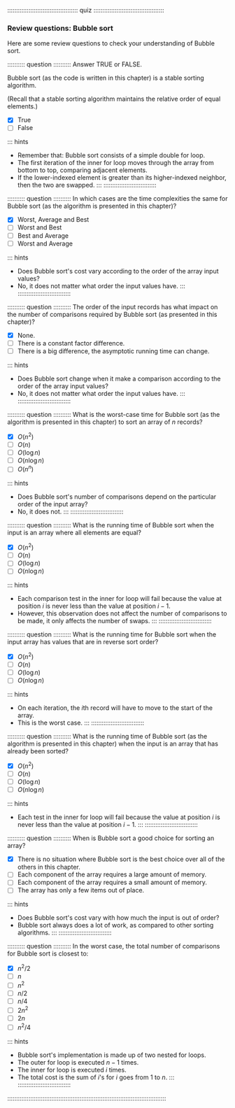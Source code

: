 
:::::::::::::::::::::::::::::::::::::::: quiz ::::::::::::::::::::::::::::::::::::::::
### Review questions: Bubble sort

Here are some review questions to check your understanding of Bubble sort.


:::::::::: question ::::::::::
Answer TRUE or FALSE.

Bubble sort (as the code is written in this chapter) is a stable sorting algorithm.

(Recall that a stable sorting algorithm maintains the relative order of equal elements.)

- [x] True
- [ ] False

::: hints
- Remember that: Bubble sort consists of a simple double for loop.
- The first iteration of the inner for loop moves through
the array from bottom to top, comparing adjacent elements.
- If the lower-indexed element is greater than its
higher-indexed neighbor, then the two are swapped.
:::
::::::::::::::::::::::::::::::



:::::::::: question ::::::::::
In which cases are the time complexities the
same for Bubble sort (as the algorithm is presented in this chapter)?

- [x] Worst, Average and Best
- [ ] Worst and Best
- [ ] Best and Average
- [ ] Worst and Average

::: hints
- Does Bubble sort's cost vary according to the order of the array input values?
- No, it does not matter what order the input values have.
:::
::::::::::::::::::::::::::::::



:::::::::: question ::::::::::
The order of the input records has what
impact on the number of comparisons required by Bubble sort
(as presented in this chapter)?

- [x] None.
- [ ] There is a constant factor difference.
- [ ] There is a big difference, the asymptotic running time can change.

::: hints
- Does Bubble sort change when it make a comparison
according to the order of the array input values?
- No, it does not matter what order the input values have.
:::
::::::::::::::::::::::::::::::



:::::::::: question ::::::::::
What is the worst-case time for
Bubble sort (as the algorithm is presented in this chapter)
to sort an array of $n$ records?

- [x] $O(n^2)$
- [ ] $O(n)$
- [ ] $O(\log n)$
- [ ] $O(n \log n)$
- [ ] $O(n^n)$

::: hints
- Does Bubble sort's number of comparisons depend on the particular order of the input array?
- No, it does not.
:::
::::::::::::::::::::::::::::::



:::::::::: question ::::::::::
What is the running time of Bubble sort
when the input is an array where all elements are equal?

- [x] $O(n^2)$
- [ ] $O(n)$
- [ ] $O(\log n)$
- [ ] $O(n \log n)$

::: hints
- Each comparison test in the inner for loop will fail
because the value at position $i$ is never less
than the value at position $i-1$.
- However, this observation does not affect the number of
comparisons to be made, it only affects the number of swaps.
:::
::::::::::::::::::::::::::::::



:::::::::: question ::::::::::
What is the running time for Bubble sort
when the input array has values that are in reverse sort order?

- [x] $O(n^2)$
- [ ] $O(n)$
- [ ] $O(\log n)$
- [ ] $O(n \log n)$

::: hints
- On each iteration, the $i$th record will have to move to the start of the array.
- This is the worst case.
:::
::::::::::::::::::::::::::::::



:::::::::: question ::::::::::
What is the running time of Bubble sort
(as the algorithm is presented in this chapter)
when the input is an array that has already been sorted?

- [x] $O(n^2)$
- [ ] $O(n)$
- [ ] $O(\log n)$
- [ ] $O(n \log n)$

::: hints
- Each test in the inner for loop will fail because the
value at position $i$ is never less than the
value at position $i-1$.
:::
::::::::::::::::::::::::::::::



:::::::::: question ::::::::::
When is Bubble sort a good choice for sorting an array?

- [x] There is no situation where Bubble
sort is the best choice over all of the others in this chapter.
- [ ] Each component of the array requires a large amount of memory.
- [ ] Each component of the array requires a small amount of memory.
- [ ] The array has only a few items out of place.

::: hints
- Does Bubble sort's cost vary with how much the input is out of order?
- Bubble sort always does a lot of work, as compared to other sorting algorithms.
:::
::::::::::::::::::::::::::::::



:::::::::: question ::::::::::
In the worst case, the total number of
comparisons for Bubble sort is closest to:

- [x] $n^2/2$
- [ ] $n$
- [ ] $n^2$
- [ ] $n/2$
- [ ] $n/4$
- [ ] $2n^2$
- [ ] $2n$
- [ ] $n^2/4$

::: hints
- Bubble sort's implementation is made up of two nested for loops.
- The outer for loop is executed $n-1$ times.
- The inner for loop is executed $i$ times.
- The total cost is the sum of $i$'s for $i$ goes from 1 to $n$.
:::
::::::::::::::::::::::::::::::

::::::::::::::::::::::::::::::::::::::::::::::::::::::::::::::::::::::::::::::::::::::::::

